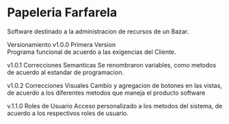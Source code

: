 # Papeleria Farfarela
Software destinado a la administracion de recursos de un Bazar.

Versionamiento
v1.0.0
Primera Version  
Programa funcional de acuerdo a las exigencias del Cliente.

v1.0.1
Correcciones Semanticas
Se renombraron variables, como metodos de acuerdo al estandar de programacion.

v1.0.2
Correcciones Visuales
Cambio y agregacion de botones en las vistas, de acuerdo a los diferentes metodos que maneja el producto software

v.1.1.0
Roles de Usuario
Acceso personalizado a los metodos del sistema, de acuerdo a los respectivos roles de usuario.
